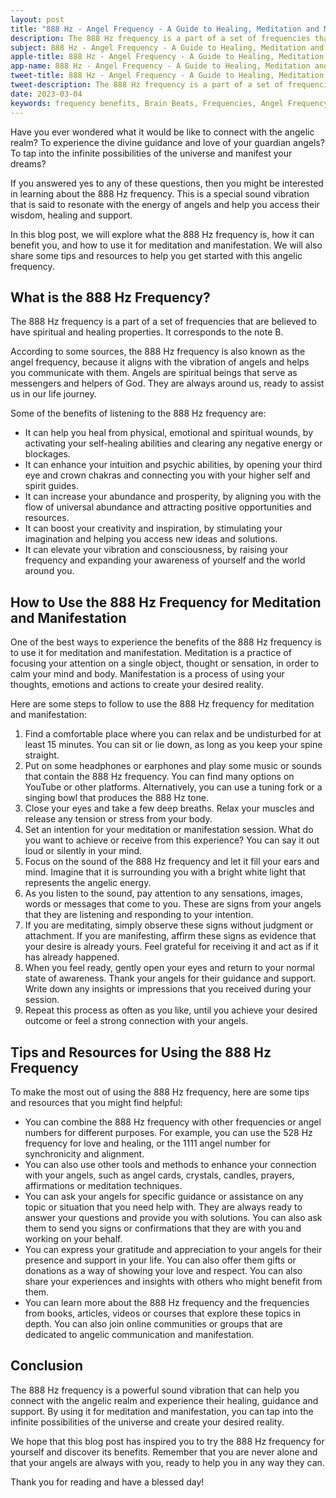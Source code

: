 ```yaml
---
layout: post
title: "888 Hz - Angel Frequency - A Guide to Healing, Meditation and Manifestation"
description: The 888 Hz frequency is a part of a set of frequencies that are believed to have spiritual and healing properties. It corresponds to the note B.
subject: 888 Hz - Angel Frequency - A Guide to Healing, Meditation and Manifestation
apple-title: 888 Hz - Angel Frequency - A Guide to Healing, Meditation and Manifestation
app-name: 888 Hz - Angel Frequency - A Guide to Healing, Meditation and Manifestation
tweet-title: 888 Hz - Angel Frequency - A Guide to Healing, Meditation and Manifestation
tweet-description: The 888 Hz frequency is a part of a set of frequencies that are believed to have spiritual and healing properties. It corresponds to the note B.
date: 2023-03-04
keywords: frequency benefits, Brain Beats, Frequencies, Angel Frequency, 888 hz, brainwave entrainment, sound therapy, 888 Hz frequency benefits
---
```


Have you ever wondered what it would be like to connect with the angelic realm? To experience the divine guidance and love of your guardian angels? To tap into the infinite possibilities of the universe and manifest your dreams?

If you answered yes to any of these questions, then you might be interested in learning about the 888 Hz frequency. This is a special sound vibration that is said to resonate with the energy of angels and help you access their wisdom, healing and support.

In this blog post, we will explore what the 888 Hz frequency is, how it can benefit you, and how to use it for meditation and manifestation. We will also share some tips and resources to help you get started with this angelic frequency.

## What is the 888 Hz Frequency?

The 888 Hz frequency is a part of a set of frequencies that are believed to have spiritual and healing properties. It corresponds to the note B.

According to some sources, the 888 Hz frequency is also known as the angel frequency, because it aligns with the vibration of angels and helps you communicate with them. Angels are spiritual beings that serve as messengers and helpers of God. They are always around us, ready to assist us in our life journey.

Some of the benefits of listening to the 888 Hz frequency are:

- It can help you heal from physical, emotional and spiritual wounds, by activating your self-healing abilities and clearing any negative energy or blockages.
- It can enhance your intuition and psychic abilities, by opening your third eye and crown chakras and connecting you with your higher self and spirit guides.
- It can increase your abundance and prosperity, by aligning you with the flow of universal abundance and attracting positive opportunities and resources.
- It can boost your creativity and inspiration, by stimulating your imagination and helping you access new ideas and solutions.
- It can elevate your vibration and consciousness, by raising your frequency and expanding your awareness of yourself and the world around you.

## How to Use the 888 Hz Frequency for Meditation and Manifestation

One of the best ways to experience the benefits of the 888 Hz frequency is to use it for meditation and manifestation. Meditation is a practice of focusing your attention on a single object, thought or sensation, in order to calm your mind and body. Manifestation is a process of using your thoughts, emotions and actions to create your desired reality.

Here are some steps to follow to use the 888 Hz frequency for meditation and manifestation:

1. Find a comfortable place where you can relax and be undisturbed for at least 15 minutes. You can sit or lie down, as long as you keep your spine straight.
2. Put on some headphones or earphones and play some music or sounds that contain the 888 Hz frequency. You can find many options on YouTube or other platforms. Alternatively, you can use a tuning fork or a singing bowl that produces the 888 Hz tone.
3. Close your eyes and take a few deep breaths. Relax your muscles and release any tension or stress from your body.
4. Set an intention for your meditation or manifestation session. What do you want to achieve or receive from this experience? You can say it out loud or silently in your mind.
5. Focus on the sound of the 888 Hz frequency and let it fill your ears and mind. Imagine that it is surrounding you with a bright white light that represents the angelic energy.
6. As you listen to the sound, pay attention to any sensations, images, words or messages that come to you. These are signs from your angels that they are listening and responding to your intention.
7. If you are meditating, simply observe these signs without judgment or attachment. If you are manifesting, affirm these signs as evidence that your desire is already yours. Feel grateful for receiving it and act as if it has already happened.
8. When you feel ready, gently open your eyes and return to your normal state of awareness. Thank your angels for their guidance and support. Write down any insights or impressions that you received during your session.
9. Repeat this process as often as you like, until you achieve your desired outcome or feel a strong connection with your angels.

## Tips and Resources for Using the 888 Hz Frequency

To make the most out of using the 888 Hz frequency, here are some tips and resources that you might find helpful:

- You can combine the 888 Hz frequency with other frequencies or angel numbers for different purposes. For example, you can use the 528 Hz frequency for love and healing, or the 1111 angel number for synchronicity and alignment.
- You can also use other tools and methods to enhance your connection with your angels, such as angel cards, crystals, candles, prayers, affirmations or meditation techniques.
- You can ask your angels for specific guidance or assistance on any topic or situation that you need help with. They are always ready to answer your questions and provide you with solutions. You can also ask them to send you signs or confirmations that they are with you and working on your behalf.
- You can express your gratitude and appreciation to your angels for their presence and support in your life. You can also offer them gifts or donations as a way of showing your love and respect. You can also share your experiences and insights with others who might benefit from them.
- You can learn more about the 888 Hz frequency and the frequencies from books, articles, videos or courses that explore these topics in depth. You can also join online communities or groups that are dedicated to angelic communication and manifestation.

## Conclusion

The 888 Hz frequency is a powerful sound vibration that can help you connect with the angelic realm and experience their healing, guidance and support. By using it for meditation and manifestation, you can tap into the infinite possibilities of the universe and create your desired reality.

We hope that this blog post has inspired you to try the 888 Hz frequency for yourself and discover its benefits. Remember that you are never alone and that your angels are always with you, ready to help you in any way they can.

Thank you for reading and have a blessed day!